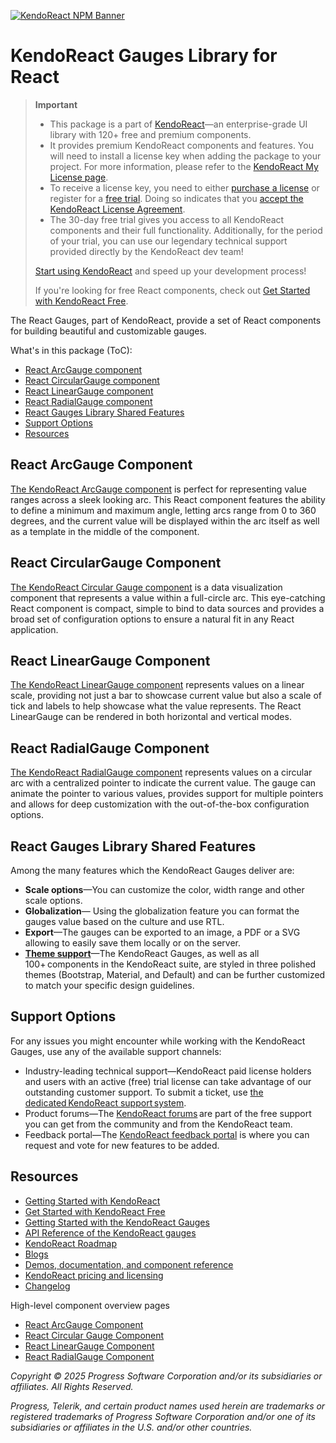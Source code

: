 [![KendoReact NPM Banner](https://raw.githubusercontent.com/telerik/kendo-react/master/images/kendoreact-github-banner.png)](https://www.telerik.com/kendo-react-ui/components/free?utm_medium=referral&utm_source=npm&utm_campaign=kendo-ui-react-trial-npm-gauges&utm_content=banner)

# KendoReact Gauges Library for React

> **Important**
>
> -   This package is а part of [KendoReact](https://www.telerik.com/kendo-react-ui?utm_medium=referral&utm_source=npm&utm_campaign=kendo-ui-react-trial-npm-gauges)&mdash;an enterprise-grade UI library with 120+ free and premium components.
> -   It provides premium KendoReact components and features. You will need to install a license key when adding the package to your project. For more information, please refer to the [KendoReact My License page](https://www.telerik.com/kendo-react-ui/components/my-license/?utm_medium=referral&utm_source=npm&utm_campaign=kendo-ui-react-trial-npm-gauges).
> -   To receive a license key, you need to either [purchase a license](https://www.telerik.com/kendo-react-ui/pricing?utm_medium=referral&utm_source=npm&utm_campaign=kendo-ui-react-trial-npm-gauges) or register for a [free trial](https://www.telerik.com/try/kendo-react-ui?utm_medium=referral&utm_source=npm&utm_campaign=kendo-ui-react-trial-npm-gauges). Doing so indicates that you [accept the KendoReact License Agreement](https://www.telerik.com/purchase/license-agreement/progress-kendoreact?utm_medium=referral&utm_source=npm&utm_campaign=kendo-ui-react-trial-npm-gauges).
> -   The 30-day free trial gives you access to all KendoReact components and their full functionality. Additionally, for the period of your trial, you can use our legendary technical support provided directly by the KendoReact dev team!
>
> [Start using KendoReact](https://www.telerik.com/try/kendo-react-ui?utm_medium=referral&utm_source=npm&utm_campaign=kendo-ui-react-trial-npm-gauges) and speed up your development process!
>
> If you're looking for free React components, check out [Get Started with KendoReact Free](https://www.telerik.com/kendo-react-ui/components/free).

The React Gauges, part of KendoReact, provide a set of React components for building beautiful and customizable gauges.

What's in this package (ToC):

-   [React ArcGauge component](#react-arcgauge-component)
-   [React CircularGauge component](#react-circulargauge-component)
-   [React LinearGauge component](#react-lineargauge-component)
-   [React RadialGauge component](#react-radialgauge-component)
-   [React Gauges Library Shared Features](#react-gauges-library-shared-features)
-   [Support Options](#support-options)
-   [Resources](#resources)

## React ArcGauge Component

[The KendoReact ArcGauge component](https://www.telerik.com/kendo-react-ui/components/gauges/arcgauge/?utm_medium=referral&utm_source=npm&utm_campaign=kendo-ui-react-trial-npm-gauges) is perfect for representing value ranges across a sleek looking arc. This React component features the ability to define a minimum and maximum angle, letting arcs range from 0 to 360 degrees, and the current value will be displayed within the arc itself as well as a template in the middle of the component.

## React CircularGauge Component

[The KendoReact Circular Gauge component](https://www.telerik.com/kendo-react-ui/components/gauges/circulargauge/?utm_medium=referral&utm_source=npm&utm_campaign=kendo-ui-react-trial-npm-gauges) is a data visualization component that represents a value within a full-circle arc. This eye-catching React component is compact, simple to bind to data sources and provides a broad set of configuration options to ensure a natural fit in any React application.

## React LinearGauge Component

[The KendoReact LinearGauge component](https://www.telerik.com/kendo-react-ui/components/gauges/lineargauge/?utm_medium=referral&utm_source=npm&utm_campaign=kendo-ui-react-trial-npm-gauges) represents values on a linear scale, providing not just a bar to showcase current value but also a scale of tick and labels to help showcase what the value represents. The React LinearGauge can be rendered in both horizontal and vertical modes.

## React RadialGauge Component

[The KendoReact RadialGauge component](https://www.telerik.com/kendo-react-ui/components/gauges/radialgauge/?utm_medium=referral&utm_source=npm&utm_campaign=kendo-ui-react-trial-npm-gauges) represents values on a circular arc with a centralized pointer to indicate the current value. The gauge can animate the pointer to various values, provides support for multiple pointers and allows for deep customization with the out-of-the-box configuration options.

## React Gauges Library Shared Features

Among the many features which the KendoReact Gauges deliver are:

-   **Scale options**&mdash;You can customize the color, width range and other scale options.
-   **Globalization**&mdash; Using the globalization feature you can format the gauges value based on the culture and use RTL.
-   **Export**&mdash;The gauges can be exported to an image, a PDF or a SVG allowing to easily save them locally or on the server.
-   [**Theme support**](https://www.telerik.com/kendo-react-ui/components/styling/?utm_medium=referral&utm_source=npm&utm_campaign=kendo-ui-react-trial-npm-gauges)&mdash;The KendoReact Gauges, as well as all 100+ components in the KendoReact suite, are styled in three polished themes (Bootstrap, Material, and Default) and can be further customized to match your specific design guidelines.

## Support Options

For any issues you might encounter while working with the KendoReact Gauges, use any of the available support channels:

-   Industry-leading technical support&mdash;KendoReact paid license holders and users with an active (free) trial license can take advantage of our outstanding customer support. To submit a ticket, use [the dedicated KendoReact support system](https://www.telerik.com/account/support-center/contact-us/technical-support?utm_medium=referral&utm_source=npm&utm_campaign=kendo-ui-react-trial-npm-gauges).
-   Product forums&mdash;The [KendoReact forums](https://www.telerik.com/forums/kendo-ui-react?utm_medium=referral&utm_source=npm&utm_campaign=kendo-ui-react-trial-npm-gauges) are part of the free support you can get from the community and from the KendoReact team.
-   Feedback portal&mdash;The [KendoReact feedback portal](https://feedback.telerik.com/kendo-react-ui?utm_medium=referral&utm_source=npm&utm_campaign=kendo-ui-react-trial-npm-gauges) is where you can request and vote for new features to be added.

## Resources

-   [Getting Started with KendoReact](https://www.telerik.com/kendo-react-ui/components/getting-started/?utm_medium=referral&utm_source=npm&utm_campaign=kendo-ui-react-trial-npm-gauges)
-   [Get Started with KendoReact Free](https://www.telerik.com/kendo-react-ui/components/free)
-   [Getting Started with the KendoReact Gauges](https://www.telerik.com/kendo-react-ui/components/gauges/?utm_medium=referral&utm_source=npm&utm_campaign=kendo-ui-react-trial-npm-gauges)
-   [API Reference of the KendoReact gauges](https://www.telerik.com/kendo-react-ui/components/gauges/api/?utm_medium=referral&utm_source=npm&utm_campaign=kendo-ui-react-trial-npm-gauges)
-   [KendoReact Roadmap](https://www.telerik.com/support/whats-new/kendo-react-ui/roadmap?utm_medium=referral&utm_source=npm&utm_campaign=kendo-ui-react-trial-npm-gauges)
-   [Blogs](https://www.telerik.com/blogs/tag/kendoreact?utm_medium=referral&utm_source=npm&utm_campaign=kendo-ui-react-trial-npm-gauges)
-   [Demos, documentation, and component reference](https://www.telerik.com/kendo-react-ui/components/?utm_medium=referral&utm_source=npm&utm_campaign=kendo-ui-react-trial-npm-gauges)
-   [KendoReact pricing and licensing](https://www.telerik.com/kendo-react-ui/pricing?utm_medium=referral&utm_source=npm&utm_campaign=kendo-ui-react-trial-npm-gauges)
-   [Changelog](https://www.telerik.com/kendo-react-ui/components/changelogs/ui-for-react/?utm_medium=referral&utm_source=npm&utm_campaign=kendo-ui-react-trial-npm-gauges)

High-level component overview pages

-   [React ArcGauge Component](https://www.telerik.com/kendo-react-ui/arcgauge)
-   [React Circular Gauge Component](https://www.telerik.com/kendo-react-ui/circulargauge)
-   [React LinearGauge Component](https://www.telerik.com/kendo-react-ui/lineargauge)
-   [React RadialGauge Component](https://www.telerik.com/kendo-react-ui/radialgauge)

_Copyright © 2025 Progress Software Corporation and/or its subsidiaries or affiliates. All Rights Reserved._

_Progress, Telerik, and certain product names used herein are trademarks or registered trademarks of Progress Software Corporation and/or one of its subsidiaries or affiliates in the U.S. and/or other countries._
